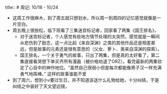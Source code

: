 title:: # 周记: 10/18 - 10/24

- 这周工作很麻木，到了周五就只想划水，所以周一到周四的记忆感觉就像是一片空白。
- 周五晚上很放松，临下班看了三集迷宫标记者，回家看了两集《国王排名》，
	- 对于迷宫标记者，个人感觉有些地方情节处理的太突然，感觉就是一瞬间从悲伤到了励志，这一点比起《来自深渊》之类的其他作品还是相差甚远，但是故事的元素还是很有意思的（父女、萝卜、类来自深渊的探索）。
	- 国王排名，一个关于勇气的故事，只出了两集，但是真的太好看了，第二集直接看哭想下单买齐所有漫画（被价格劝退了ORZ）。看完最新的两集钦定了心目中的神作地位。“虽然自己很弱小但是每次都能像男子汉一样充满勇气地挥棒。” 这样的故事谁能不爱
- 到了周六，想到小v要过生日，并不知道该送什么礼物给她，十分纠结，于是纠结之中装好了天文望远镜，